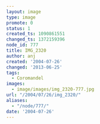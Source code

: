 ```yaml
---
layout: image
type: image
promote: 0
status: 1
created_ts: 1090861551
changed_ts: 1372159396
node_id: 777
title: IMG_2320
author: anj
created: '2004-07-26'
changed: '2013-06-25'
tags:
  - Coromandel
images:
  - image/images/img_2320-777.jpg
url: "/2004/07/26/img_2320/"
aliases:
  - "/node/777/"
date: '2004-07-26'
---
```


